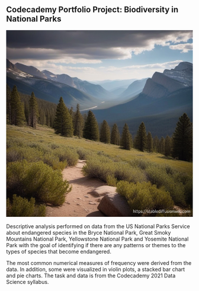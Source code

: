## Codecademy Portfolio Project: Biodiversity in National Parks

![National Park Trail](National_park.png)  

Descriptive analysis performed on data from the US National Parks Service about 
endangered species in the Bryce National Park, Great Smoky Mountains National Park,
Yellowstone National Park and Yosemite National Park with the goal of identifying 
if there are any patterns or themes to the types of species that become endangered.

The most common numerical measures of frequency were derived from the data. In 
addition, some were visualized in violin plots, a stacked bar chart and pie charts.
The task and data is from the Codecademy 2021 Data Science syllabus.

